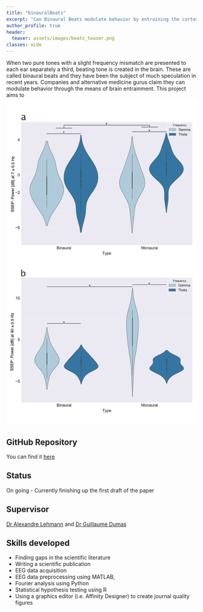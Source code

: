 ```yaml
---
title: "binauralBeats"
excerpt: "Can Binaural Beats modulate behavior by entraining the cortex at specific frequencies?"
author_profile: true
header:
  teaser: assets/images/beats_teaser.png
classes: wide
---
```



When two pure tones with a slight frequency mismatch are presented to each ear separately a third, beating tone is created in the brain. These are called binaural beats and they have been the subject of much speculation in recent years. Companies and alternative medicine gurus claim they can modulate behavior through the means of brain entrainment. This project aims to 
![binaural_results](/assets/images/beats_1.png)

## GitHub Repository
You can find it [here](https://github.com/neurohazardous/binauralBeats)

## Status
On going - Currently finishing up the first draft of the paper

## Supervisor
[Dr Alexandre Lehmann](https://www.mcgill.ca/ent/about-us/people/faculty/dr-alexandre-lehmann) and [Dr Guillaume Dumas](https://www.extrospection.eu/)

## Skills developed
* Finding gaps in the scientific literature
* Writing a scientific publication
* EEG data acquisition 
* EEG data preprocessing using MATLAB, 
* Fourier analysis using Python
* Statistical hypothesis testing using R
* Using a graphics editor (i.e. Affinity Designer) to create journal quality figures
